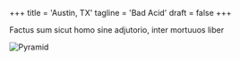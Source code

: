 +++
title = 'Austin, TX'
tagline = 'Bad Acid' 
draft = false
+++

Factus sum sicut homo sine adjutorio,
inter mortuuos liber

![Pyramid](images/Pyramid-512.png)
